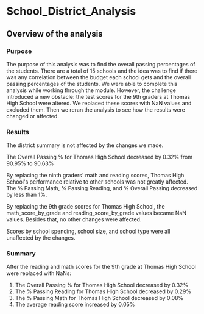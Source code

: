 # School_District_Analysis

## Overview of the analysis

### Purpose

The purpose of this analysis was to find the overall passing percentages of the students. There are a total of 15 schools and the idea was to find if there was any correlation between the budget each school gets and the overall passing percentages of the students. We were able to complete this analysis while working through the module. However, the challenge introduced a new obstacle: the test scores for the 9th graders at Thomas High School were altered. We replaced these scores with NaN values and excluded them. Then we reran the analysis to see how the results were changed or affected.

### Results

The district summary is not affected by the changes we made.

The Overall Passing % for Thomas High School decreased by 0.32% from 90.95% to 90.63%

By replacing the ninth graders' math and reading scores, Thomas High School's performance relative to other schools was not greatly affected. The % Passing Math, % Passing Reading, and % Overall Passing decreased by less than 1%.

By replacing the 9th grade scores for Thomas High School, the math_score_by_grade and reading_score_by_grade values became NaN values. Besides that, no other changes were affected.

Scores by school spending, school size, and school type were all unaffected by the changes.

### Summary

After the reading and math scores for the 9th grade at Thomas High School were replaced with NaNs:
1. The Overall Passing % for Thomas High School decreased by 0.32%
2. The % Passing Reading for Thomas High School decreased by 0.29%
3. The % Passing Math for Thomas High School decreased by 0.08%
4. The average reading score increased by 0.05%